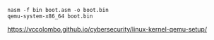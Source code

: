 ```
nasm -f bin boot.asm -o boot.bin
qemu-system-x86_64 boot.bin
```

https://vccolombo.github.io/cybersecurity/linux-kernel-qemu-setup/
